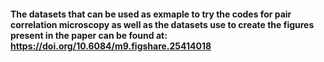 #### The datasets that can be used as exmaple to try the codes for pair correlation microscopy as well as the datasets use to create the figures present in the paper can be found at: https://doi.org/10.6084/m9.figshare.25414018
